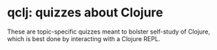 # qclj: quizzes about Clojure

These are topic-specific quizzes meant to bolster self-study of Clojure, which is best done by interacting with a Clojure REPL.
